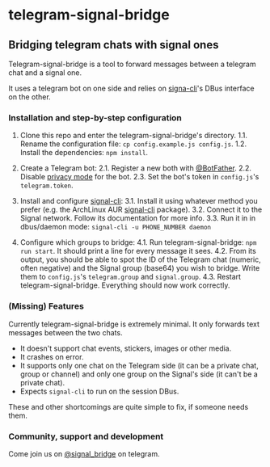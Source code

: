 # telegram-signal-bridge
## Bridging telegram chats with signal ones

Telegram-signal-bridge is a tool to forward messages between a telegram chat and a signal one.

It uses a telegram bot on one side and relies on [signa-cli](https://github.com/AsamK/signal-cli)'s DBus interface on the other.

### Installation and step-by-step configuration

1. Clone this repo and enter the telegram-signal-bridge's directory.
1.1. Rename the configuration file: `cp config.example.js config.js`.
1.2. Install the dependencies: `npm install`.

2. Create a Telegram bot:
2.1. Register a new both with [@BotFather](https://t.me/BothFather).
2.2. Disable [privacy mode](https://core.telegram.org/bots#privacy-mode) for the bot.
2.3. Set the bot's token in `config.js`'s `telegram.token`.

3. Install and configure [signal-cli](https://github.com/AsamK/signal-cli):
3.1. Install it using whatever method you prefer (e.g. the ArchLinux AUR [signal-cli](https://aur.archlinux.org/packages/signal-cli/) package).
3.2. Connect it to the Signal network. Follow its documentation for more info.
3.3. Run it in in dbus/daemon mode: `signal-cli -u PHONE_NUMBER daemon`

4. Configure which groups to bridge:
4.1. Run telegram-signal-bridge: `npm run start`. It should print a line for every message it sees.
4.2. From its output, you should be able to spot the ID of the Telegram chat (numeric, often negative) and the Signal group (base64) you wish to bridge. Write them to `config.js`'s `telegram.group` and `signal.group`.
4.3. Restart telegram-signal-bridge. Everything should now work correctly.

### (Missing) Features

Currently telegram-signal-bridge is extremely minimal. It only forwards text messages between the two chats.

- It doesn't support chat events, stickers, images or other media.
- It crashes on error.
- It supports only one chat on the Telegram side (it can be a private chat, group or channel) and only one group on the Signal's side (it can't be a private chat).
- Expects `signal-cli` to run on the session DBus.

These and other shortcomings are quite simple to fix, if someone needs them.

### Community, support and development

Come join us on [@signal_bridge](https://t.me/signal_bridge) on telegram.
